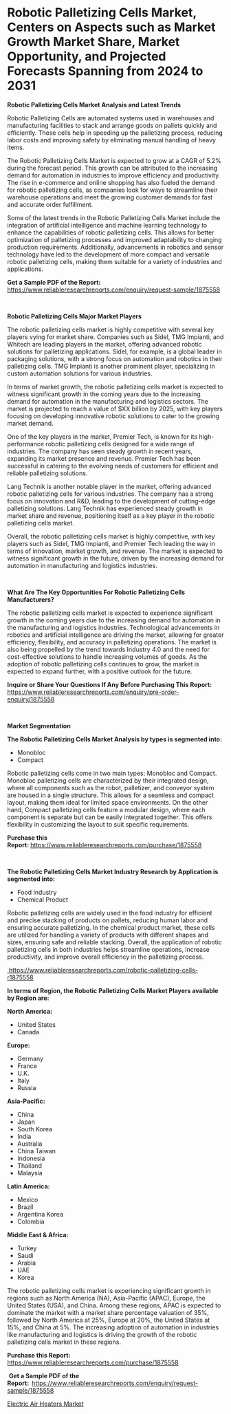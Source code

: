 <p><h1>Robotic Palletizing Cells Market, Centers on Aspects such as Market Growth Market Share, Market Opportunity, and Projected Forecasts Spanning from 2024 to 2031</h1></p><p><strong>Robotic Palletizing Cells Market Analysis and Latest Trends</strong></p>
<p><p>Robotic Palletizing Cells are automated systems used in warehouses and manufacturing facilities to stack and arrange goods on pallets quickly and efficiently. These cells help in speeding up the palletizing process, reducing labor costs and improving safety by eliminating manual handling of heavy items.</p><p>The Robotic Palletizing Cells Market is expected to grow at a CAGR of 5.2% during the forecast period. This growth can be attributed to the increasing demand for automation in industries to improve efficiency and productivity. The rise in e-commerce and online shopping has also fueled the demand for robotic palletizing cells, as companies look for ways to streamline their warehouse operations and meet the growing customer demands for fast and accurate order fulfillment.</p><p>Some of the latest trends in the Robotic Palletizing Cells Market include the integration of artificial intelligence and machine learning technology to enhance the capabilities of robotic palletizing cells. This allows for better optimization of palletizing processes and improved adaptability to changing production requirements. Additionally, advancements in robotics and sensor technology have led to the development of more compact and versatile robotic palletizing cells, making them suitable for a variety of industries and applications.</p></p>
<p><strong>Get a Sample PDF of the Report:&nbsp;</strong> <a href="https://www.reliableresearchreports.com/enquiry/request-sample/1875558">https://www.reliableresearchreports.com/enquiry/request-sample/1875558</a></p>
<p>&nbsp;</p>
<p><strong>Robotic Palletizing Cells Major Market Players</strong></p>
<p><p>The robotic palletizing cells market is highly competitive with several key players vying for market share. Companies such as Sidel, TMG Impianti, and Whitech are leading players in the market, offering advanced robotic solutions for palletizing applications. Sidel, for example, is a global leader in packaging solutions, with a strong focus on automation and robotics in their palletizing cells. TMG Impianti is another prominent player, specializing in custom automation solutions for various industries.</p><p>In terms of market growth, the robotic palletizing cells market is expected to witness significant growth in the coming years due to the increasing demand for automation in the manufacturing and logistics sectors. The market is projected to reach a value of $XX billion by 2025, with key players focusing on developing innovative robotic solutions to cater to the growing market demand.</p><p>One of the key players in the market, Premier Tech, is known for its high-performance robotic palletizing cells designed for a wide range of industries. The company has seen steady growth in recent years, expanding its market presence and revenue. Premier Tech has been successful in catering to the evolving needs of customers for efficient and reliable palletizing solutions.</p><p>Lang Technik is another notable player in the market, offering advanced robotic palletizing cells for various industries. The company has a strong focus on innovation and R&D, leading to the development of cutting-edge palletizing solutions. Lang Technik has experienced steady growth in market share and revenue, positioning itself as a key player in the robotic palletizing cells market.</p><p>Overall, the robotic palletizing cells market is highly competitive, with key players such as Sidel, TMG Impianti, and Premier Tech leading the way in terms of innovation, market growth, and revenue. The market is expected to witness significant growth in the future, driven by the increasing demand for automation in manufacturing and logistics industries.</p></p>
<p>&nbsp;</p>
<p><strong>What Are The Key Opportunities For Robotic Palletizing Cells Manufacturers?</strong></p>
<p><p>The robotic palletizing cells market is expected to experience significant growth in the coming years due to the increasing demand for automation in the manufacturing and logistics industries. Technological advancements in robotics and artificial intelligence are driving the market, allowing for greater efficiency, flexibility, and accuracy in palletizing operations. The market is also being propelled by the trend towards Industry 4.0 and the need for cost-effective solutions to handle increasing volumes of goods. As the adoption of robotic palletizing cells continues to grow, the market is expected to expand further, with a positive outlook for the future.</p></p>
<p><strong>Inquire or Share Your Questions If Any Before Purchasing This Report:</strong> <a href="https://www.reliableresearchreports.com/enquiry/pre-order-enquiry/1875558">https://www.reliableresearchreports.com/enquiry/pre-order-enquiry/1875558</a></p>
<p>&nbsp;</p>
<p><strong>Market Segmentation</strong></p>
<p><strong>The Robotic Palletizing Cells Market Analysis by types is segmented into:</strong></p>
<p><ul><li>Monobloc</li><li>Compact</li></ul></p>
<p><p>Robotic palletizing cells come in two main types: Monobloc and Compact. Monobloc palletizing cells are characterized by their integrated design, where all components such as the robot, palletizer, and conveyor system are housed in a single structure. This allows for a seamless and compact layout, making them ideal for limited space environments. On the other hand, Compact palletizing cells feature a modular design, where each component is separate but can be easily integrated together. This offers flexibility in customizing the layout to suit specific requirements.</p></p>
<p><strong>Purchase this Report:&nbsp;</strong><a href="https://www.reliableresearchreports.com/purchase/1875558">https://www.reliableresearchreports.com/purchase/1875558</a></p>
<p>&nbsp;</p>
<p><strong>The Robotic Palletizing Cells Market Industry Research by Application is segmented into:</strong></p>
<p><ul><li>Food Industry</li><li>Chemical Product</li></ul></p>
<p><p>Robotic palletizing cells are widely used in the food industry for efficient and precise stacking of products on pallets, reducing human labor and ensuring accurate palletizing. In the chemical product market, these cells are utilized for handling a variety of products with different shapes and sizes, ensuring safe and reliable stacking. Overall, the application of robotic palletizing cells in both industries helps streamline operations, increase productivity, and improve overall efficiency in the palletizing process.</p></p>
<p><a href="https://www.reliableresearchreports.com/robotic-palletizing-cells-r1875558">&nbsp;https://www.reliableresearchreports.com/robotic-palletizing-cells-r1875558</a></p>
<p><strong>In terms of Region, the Robotic Palletizing Cells Market Players available by Region are:</strong></p>
<p>
    <p> <strong> North America: </strong>
        <ul>
            <li>United States</li>
            <li>Canada</li>
        </ul>
        </p> 
    <p> <strong> Europe: </strong>
        <ul>
            <li>Germany</li>
            <li>France</li>
            <li>U.K.</li>
            <li>Italy</li>
            <li>Russia</li>
        </ul>
        </p> 
    <p> <strong> Asia-Pacific: </strong>
        <ul>
            <li>China</li>
            <li>Japan</li>
            <li>South Korea</li>
            <li>India</li>
            <li>Australia</li>
            <li>China Taiwan</li>
            <li>Indonesia</li>
            <li>Thailand</li>
            <li>Malaysia</li>
        </ul>
        </p> 
    <p> <strong> Latin America: </strong>
        <ul>
            <li>Mexico</li>
            <li>Brazil</li>
            <li>Argentina Korea</li>
            <li>Colombia</li>
        </ul>
        </p> 
    <p> <strong> Middle East & Africa: </strong>
        <ul>
            <li>Turkey</li>
            <li>Saudi</li>
            <li>Arabia</li>
            <li>UAE</li>
            <li>Korea</li>
        </ul>
    </p>
    </p>
<p><p>The robotic palletizing cells market is experiencing significant growth in regions such as North America (NA), Asia-Pacific (APAC), Europe, the United States (USA), and China. Among these regions, APAC is expected to dominate the market with a market share percentage valuation of 35%, followed by North America at 25%, Europe at 20%, the United States at 15%, and China at 5%. The increasing adoption of automation in industries like manufacturing and logistics is driving the growth of the robotic palletizing cells market in these regions.</p></p>
<p><strong>Purchase this Report: </strong><a href="https://www.reliableresearchreports.com/purchase/1875558">https://www.reliableresearchreports.com/purchase/1875558</a></p>
<p>&nbsp;<strong>Get a Sample PDF of the Report:&nbsp;&nbsp;</strong><a href="https://www.reliableresearchreports.com/enquiry/request-sample/1875558">https://www.reliableresearchreports.com/enquiry/request-sample/1875558</a></p>
<p><strong></strong></p>
<p><p><a href="https://github.com/muhammadasraf467/Market-Research-Report-List-1/blob/main/electric-air-heaters-market.md">Electric Air Heaters Market</a></p></p>